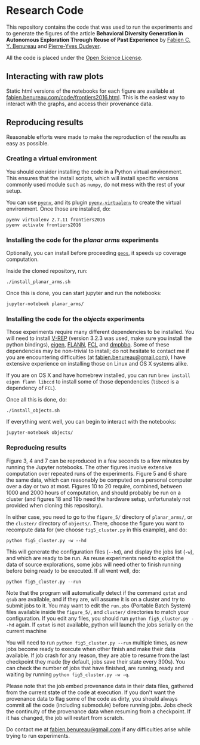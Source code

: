 # Research Code

This repository contains the code that was used to run the experiments and to generate the figures of the article
**Behavioral Diversity Generation in Autonomous Exploration Through Reuse of Past Experience** by [Fabien C. Y. Benureau](http://fabien.benureau.com) and [Pierre-Yves Oudeyer](http://www.pyoudeyer.com).

All the code is placed under the [Open Science License](http://fabien.benureau.com/openscience.html).


## Interacting with raw plots

Static html versions of the notebooks for each figure are available at [fabien.benureau.com/code/frontiers2016.html](http://fabien.benureau.com/code/frontiers2016.html). This is the easiest way to interact with the graphs, and access their provenance data.


## Reproducing results

Reasonable efforts were made to make the reproduction of the results as easy as possible.


### Creating a virtual environment

You should consider installing the code in a Python virtual environment. This ensures that the install scripts, which will install specific versions commonly used module such as `numpy`, do not mess with the rest of your setup.

You can use [`pyenv`](https://github.com/yyuu/pyenv), and its plugin [`pyenv-virtualenv`](https://github.com/yyuu/pyenv-virtualenv) to create the virtual environment. Once those are installed, do:

```
pyenv virtualenv 2.7.11 frontiers2016
pyenv activate frontiers2016
```


### Installing the code for the *planar arms* experiments

Optionally, you can install before proceeding [`geos`](http://trac.osgeo.org/geos/), it speeds up coverage computation.

Inside the cloned repository, run:
```
./install_planar_arms.sh
```

Once this is done, you can start jupyter and run the notebooks:
```
jupyter-notebook planar_arms/
```

### Installing the code for the *objects* experiments

Those experiments require many different dependencies to be installed. You will need to install [V-REP](http://www.coppeliarobotics.com/downloads.html) (version 3.2.3 was used, make sure you install the python bindings), [eigen](http://eigen.tuxfamily.org/index.php?title=Main_Page), [FLANN](http://www.cs.ubc.ca/research/flann/), [FCL](https://github.com/flexible-collision-library/fcl) and [dmpbbo](https://github.com/stulp/dmpbbo). Some of these dependencies may be non-trivial to install; do not hesitate to contact me if you are encountering difficulties (at fabien.benureau@gmail.com), I have extensive experience on installing those on Linux and OS X systems alike.

If you are on OS X and have homebrew installed, you can run `brew install eigen flann libccd` to install some of those dependencies (`libccd` is a dependency of `FCL`).

Once all this is done, do:
```
./install_objects.sh
```

If everything went well, you can begin to interact with the notebooks:
```
jupyter-notebook objects/
```


### Reproducing results

Figure 3, 4 and 7 can be reproduced in a few seconds to a few minutes by running the Jupyter notebooks. The other figures involve extensive computation over repeated runs of the experiments. Figure 5 and 6 share the same data, which can reasonably be computed on a personal computer over a day or two at most. Figures 10 to 20 require, combined, between 1000 and 2000 hours of computation, and should probably be run on a cluster (and figures 18 and 19b need the hardware setup, unfortunately not provided when cloning this repository).

In either case, you need to go to the `figure_5/` directory of `planar_arms/`, or the `cluster/` directory of `objects/`. There, choose the figure you want to recompute data for (we choose `fig5_cluster.py` in this example), and do:

```
python fig5_cluster.py -w --hd
```

This will generate the configuration files (`--hd`), and display the jobs list (`-w`), and which are ready to be run. As reuse experiments need to exploit the data of source explorations, some jobs will need other to finish running before being ready to be executed. If all went well, do:

```
python fig5_cluster.py --run
```

Note that the program will automatically detect if the command `qstat` and `qsub` are available, and if they are, will assume it is on a cluster and try to submit jobs to it. You may want to edit the `run.pbs` (Portable Batch System) files available inside the `figure_5/`, and `cluster/` directories to match your configuration. If you edit any files, you should run `python fig5_cluster.py --hd` again. If `qstat` is not available, python will launch the jobs serially on the current machine

You will need to run `python fig5_cluster.py --run` multiple times, as new jobs become ready to execute when other finish and make their data available. If job crash for any reason, they are able to resume from the last checkpoint they made (by default, jobs save their state every 300s). You can check the number of jobs that have finished, are running, ready and waiting by running `python fig5_cluster.py -w -q`.

Please note that the job embed provenance data in their data files, gathered from the current state of the code at execution. If you don't want the provenance data to flag some of the code as dirty, you should always commit all the code (including submodule) before running jobs. Jobs check the continuity of the provenance data when resuming from a checkpoint. If it has changed, the job will restart from scratch.

Do contact me at fabien.benureau@gmail.com if any difficulties arise while trying to run experiments.
